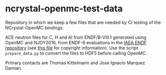 # ncrystal-openmc-test-data

Repository in which we keep a few files that are needed by CI testing of the NCrystal-OpenMC bindings.

ACE neutron files for C, H and Al from ENDF/B-VIII.1 generated using OpenMC and NJOY2016, from ENDF-6 evaluations in the [IAEA ENDF repository](https://www-nds.iaea.org/public/download-endf/) (see [this file](https://www-nds.iaea.org/copyright.html) for copyright information). Use the script `prepare_data.py` to convert the files to HDF5 before calling OpenMC.

Primary contacts are Thomas Kittelmann and Jose Ignacio Marquez Damian.
